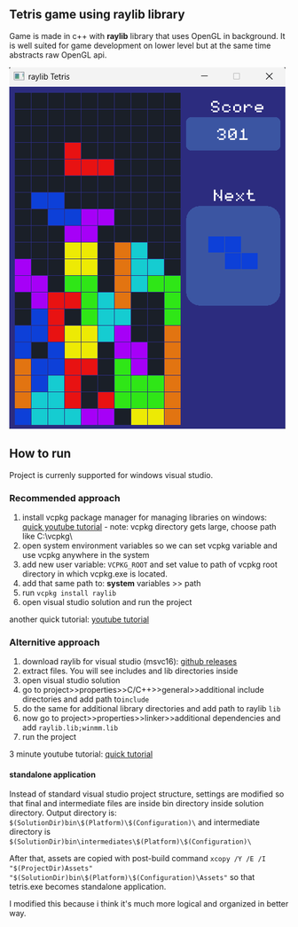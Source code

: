 ## Tetris game using raylib library
Game is made in c++ with **raylib** library that uses OpenGL in background. It is well suited for game development on lower level but at the same time abstracts raw OpenGL api.

![tetris game screenshot](tetris/Assets/Screenshots/image1.png "tetris game")

## How to run
Project is currenly supported for windows visual studio.
### Recommended approach
1) install vcpkg package manager for managing libraries on windows: [quick youtube tutorial](https://youtu.be/0h1lC3QHLHU?si=1Y38M3zK9OY3GYae) - note: vcpkg directory gets large, choose path like C:\vcpkg\
2) open system environment variables so we can set vcpkg variable and use vcpkg anywhere in the system
3) add new user variable: `VCPKG_ROOT` and set value to path of vcpkg root directory in which vcpkg.exe is located.
4) add that same path to: **system** variables >> path
5) run `vcpkg install raylib`
6) open visual studio solution and run the project

another quick tutorial: [youtube tutorial](https://www.youtube.com/watch?v=UiZGTIYld1M&t)

### Alternitive approach

1) download raylib for visual studio (msvc16): [github releases](https://github.com/raysan5/raylib/releases/tag/5.5)
2) extract files. You will see includes and lib directories inside
3) open visual studio solution
4) go to project>>properties>>C/C++>>general>>additional include directories and add path to`include`
5) do the same for additional library directories and add path to raylib `lib`
6) now go to project>>properties>>linker>>additional dependencies and add `raylib.lib;winmm.lib`
7) run the project

3 minute youtube tutorial: [quick tutorial](https://youtu.be/O96m52ZxQcw?si=VJqgVixjIyaUEEUe)

#### standalone application
Instead of standard visual studio project structure, settings are modified so that final and intermediate files are inside bin directory inside solution directory. Output directory is: `$(SolutionDir)bin\$(Platform)\$(Configuration)\` and intermediate directory is `$(SolutionDir)bin\intermediates\$(Platform)\$(Configuration)\`


 After that, assets are copied with post-build command `xcopy /Y /E /I "$(ProjectDir)Assets" "$(SolutionDir)bin\$(Platform)\$(Configuration)\Assets"` so that tetris.exe becomes standalone application.

 I modified this because i think it's much more logical and organized in better way.
